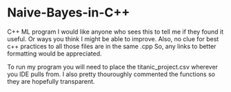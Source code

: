 # Naive-Bayes-in-C++
C++ ML program
I would like anyone who sees this to tell me if they found it useful. Or ways you think I might be able to improve.
Also, no clue for best c++ practices to all those files are in the same .cpp 
So, any links to better formatting would be appreciated.

To run my program you will need to place the titanic_project.csv wherever you IDE pulls from. I also pretty thouroughly commented the functions so they are hopefully transparent.
